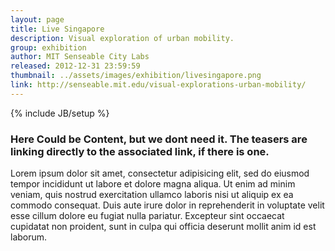```yaml
---
layout: page
title: Live Singapore
description: Visual exploration of urban mobility.
group: exhibition
author: MIT Senseable City Labs
released: 2012-12-31 23:59:59
thumbnail: ../assets/images/exhibition/livesingapore.png
link: http://senseable.mit.edu/visual-explorations-urban-mobility/
---
```


{% include JB/setup %}

### Here Could be Content, but we dont need it. The teasers are linking directly to the associated link, if there is one.
Lorem ipsum dolor sit amet, consectetur adipisicing elit, sed do eiusmod tempor incididunt ut labore et dolore magna aliqua. Ut enim ad minim veniam, quis nostrud exercitation ullamco laboris nisi ut aliquip ex ea commodo consequat. Duis aute irure dolor in reprehenderit in voluptate velit esse cillum dolore eu fugiat nulla pariatur. Excepteur sint occaecat cupidatat non proident, sunt in culpa qui officia deserunt mollit anim id est laborum.
